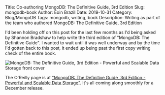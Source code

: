 Title: Co-authoring MongoDB: The Definitive Guide, 3rd Edition 
Slug: mongodb-book
Author: Eoin Brazil
Date: 2019-10-31
Category: Blog/MongoDB
Tags: mongodb, writing, book
Description: Writing as part of the team who authored MongoDB: The Definitive Guide, 3rd Edition 

I'd been holding off on this post for the last few months as I'd being asked by Shannon Bradshaw to help write the third edition of "MongoDB: The Definitive Guide". I wanted to wait until it was well underway and by the time I'd gotten back to this post, it ended up being past the first copy writing check of the entire book.

![MongoDB: The Definitive Guide, 3rd Edition - Powerful and Scalable Data Storage front cover]({attach}extras/thumbnail_MongoDB-TheDefinitiveGuide-3ed.png)


The O'Reilly page is at ["MongoDB: The Definitive Guide, 3rd Edition - Powerful and Scalable Data Storage"](http://shop.oreilly.com/product/0636920049531.do). It's all coming along smoothly for a December release.
